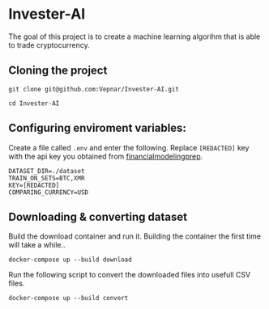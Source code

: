 # Invester-AI

The goal of this project is to create a machine learning algorihm that is able to trade cryptocurrency.

## Cloning the project

`git clone git@github.com:Vepnar/Invester-AI.git`

`cd Invester-AI`

## Configuring enviroment variables:

Create a file called `.env` and enter the following. 
Replace `[REDACTED]` key with the api key you obtained from [financialmodelingprep](https://financialmodelingprep.com/).

```
DATASET_DIR=./dataset
TRAIN_ON_SETS=BTC,XMR
KEY=[REDACTED]
COMPARING_CURRENCY=USD
```

## Downloading & converting dataset

Build the download container and run it.
Building the container the first time will take a while..

`docker-compose up --build download`

Run the following script to convert the downloaded files into usefull CSV files.

`docker-compose up --build convert`

